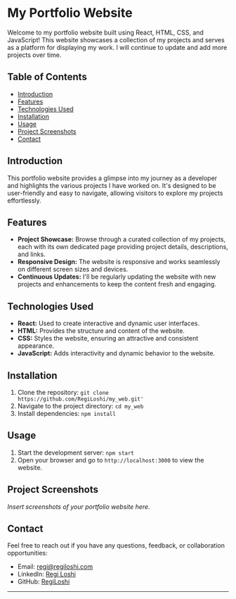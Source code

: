 # My Portfolio Website

Welcome to my portfolio website built using React, HTML, CSS, and JavaScript! This website showcases a collection of my projects and serves as a platform for displaying my work. I will continue to update and add more projects over time.

## Table of Contents

- [Introduction](#introduction)
- [Features](#features)
- [Technologies Used](#technologies-used)
- [Installation](#installation)
- [Usage](#usage)
- [Project Screenshots](#project-screenshots)
- [Contact](#contact)

## Introduction

This portfolio website provides a glimpse into my journey as a developer and highlights the various projects I have worked on. It's designed to be user-friendly and easy to navigate, allowing visitors to explore my projects effortlessly.

## Features

- **Project Showcase:** Browse through a curated collection of my projects, each with its own dedicated page providing project details, descriptions, and links.
- **Responsive Design:** The website is responsive and works seamlessly on different screen sizes and devices.
- **Continuous Updates:** I'll be regularly updating the website with new projects and enhancements to keep the content fresh and engaging.

## Technologies Used

- **React:** Used to create interactive and dynamic user interfaces.
- **HTML:** Provides the structure and content of the website.
- **CSS:** Styles the website, ensuring an attractive and consistent appearance.
- **JavaScript:** Adds interactivity and dynamic behavior to the website.

## Installation

1. Clone the repository: `git clone https://github.com/RegiLoshi/my_web.git'`
2. Navigate to the project directory: `cd my_web`
3. Install dependencies: `npm install`

## Usage

1. Start the development server: `npm start`
2. Open your browser and go to `http://localhost:3000` to view the website.

## Project Screenshots

_Insert screenshots of your portfolio website here._

## Contact

Feel free to reach out if you have any questions, feedback, or collaboration opportunities:

- Email: regi@regiloshi.com
- LinkedIn: [Regi Loshi](https://www.linkedin.com/in/regi-loshi-190602276)
- GitHub: [RegiLoshi](https://github.com/yourusername)

---